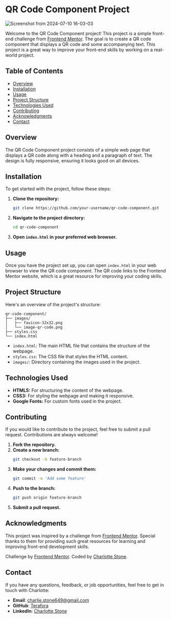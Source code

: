 # QR Code Component Project

![Screenshot from 2024-07-10 16-03-03](https://github.com/Terafora/QR-Code-Component/assets/144109245/f91cd91a-82d0-40f4-9ff7-98bb66352069)


Welcome to the QR Code Component project! This project is a simple front-end challenge from [Frontend Mentor](https://www.frontendmentor.io). The goal is to create a QR code component that displays a QR code and some accompanying text. This project is a great way to improve your front-end skills by working on a real-world project.

## Table of Contents
- [Overview](#overview)
- [Installation](#installation)
- [Usage](#usage)
- [Project Structure](#project-structure)
- [Technologies Used](#technologies-used)
- [Contributing](#contributing)
- [Acknowledgments](#acknowledgments)
- [Contact](#contact)

## Overview

The QR Code Component project consists of a simple web page that displays a QR code along with a heading and a paragraph of text. The design is fully responsive, ensuring it looks good on all devices.

## Installation

To get started with the project, follow these steps:

1. **Clone the repository:**
    ```bash
    git clone https://github.com/your-username/qr-code-component.git
    ```

2. **Navigate to the project directory:**
    ```bash
    cd qr-code-component
    ```

3. **Open `index.html` in your preferred web browser.**

## Usage

Once you have the project set up, you can open `index.html` in your web browser to view the QR code component. The QR code links to the Frontend Mentor website, which is a great resource for improving your coding skills.

## Project Structure

Here's an overview of the project's structure:

```
qr-code-component/
├── images/
│   ├── favicon-32x32.png
│   └── image-qr-code.png
├── styles.css
└── index.html
```

- `index.html`: The main HTML file that contains the structure of the webpage.
- `styles.css`: The CSS file that styles the HTML content.
- `images/`: Directory containing the images used in the project.

## Technologies Used

- **HTML5:** For structuring the content of the webpage.
- **CSS3:** For styling the webpage and making it responsive.
- **Google Fonts:** For custom fonts used in the project.

## Contributing

If you would like to contribute to the project, feel free to submit a pull request. Contributions are always welcome!

1. **Fork the repository.**
2. **Create a new branch:**
    ```bash
    git checkout -b feature-branch
    ```
3. **Make your changes and commit them:**
    ```bash
    git commit -m 'Add some feature'
    ```
4. **Push to the branch:**
    ```bash
    git push origin feature-branch
    ```
5. **Submit a pull request.**

## Acknowledgments

This project was inspired by a challenge from [Frontend Mentor](https://www.frontendmentor.io). Special thanks to them for providing such great resources for learning and improving front-end development skills.

Challenge by [Frontend Mentor](https://www.frontendmentor.io?ref=challenge). Coded by [Charlotte Stone](#).

## Contact

If you have any questions, feedback, or job opportunities, feel free to get in touch with Charlotte:

- **Email**: [charlie.stone649@gmail.com](mailto:charlie.stone649@gmail.com)
- **GitHub**: [Terafora](https://github.com/Terafora)
- **LinkedIn**: [Charlotte Stone](https://www.linkedin.com/in/charlotte-stone-web/)
